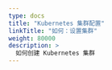 ```yaml
---
type: docs
title: "Kubernetes 集群配置"
linkTitle: "如何：设置集群"
weight: 80000
description: >
  如何创建 Kubernetes 集群
---
```


